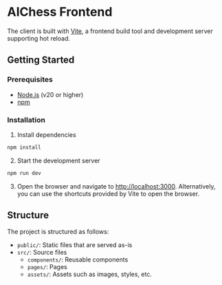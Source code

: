 # AIChess Frontend

The client is built with [Vite](https://vitejs.dev/), a frontend build tool and development server supporting hot reload.

## Getting Started

### Prerequisites

- [Node.js](https://nodejs.org/) (v20 or higher)
- [npm](https://www.npmjs.com/)

### Installation

1. Install dependencies

```bash
npm install
```

2. Start the development server

```bash
npm run dev
```

3. Open the browser and navigate to [http://localhost:3000](http://localhost:3000). Alternatively, you can use the shortcuts provided by Vite to open the browser.

## Structure

The project is structured as follows:

- `public/`: Static files that are served as-is
- `src/`: Source files
  - `components/`: Reusable components
  - `pages/`: Pages
  - `assets/`: Assets such as images, styles, etc.
